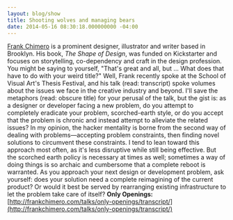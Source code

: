 ```yaml
---
layout: blog/show
title: Shooting wolves and managing bears
date: 2014-05-16 08:30:18.000000000 -04:00
---
```


[Frank Chimero](http://frankchimero.com) is a prominent designer, illustrator and writer based in Brooklyn. His book, *The Shape of Design*, was funded on Kickstarter and focuses on storytelling, co-dependency and craft in the design profession. You might be saying to yourself, "That's great and all, but ... What does that have to do with your weird title?" Well, Frank recently spoke at the School of Visual Art's Thesis Festival, and his talk (read: transcript) spoke volumes about the issues we face in the creative industry and beyond. I'll save the metaphors (read: obscure title) for your perusal of the talk, but the gist is: as a designer or developer facing a new problem, do you attempt to completely eradicate your problem, scorched-earth style, or do you accept that the problem is chronic and instead attempt to alleviate the related issues? In my opinion, the hacker mentality is borne from the second way of dealing with problems—accepting problem constraints, then finding novel solutions to circumvent these constraints. I tend to lean toward this approach most often, as it's less disruptive while still being effective. But the scorched earth policy is necessary at times as well; sometimes a way of doing things is so archaic and cumbersome that a complete reboot is warranted. As you approach your next design or development problem, ask yourself: does your solution need a complete reimagining of the current product? Or would it best be served by rearranging existing infrastructure to let the problem take care of itself? **Only Openings:**[http://frankchimero.com/talks/only-openings/transcript/](http://frankchimero.com/talks/only-openings/transcript/)
